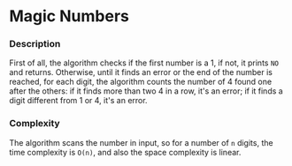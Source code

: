 # Magic Numbers

### Description
First of all, the algorithm checks if the first number is a 1, if not, it prints `NO` and returns. Otherwise, until it finds an error or the end of the number is reached, for each digit, the algorithm counts the number of 4 found one after the others: if it finds more than  two 4 in a row, it's an error; if it finds a digit different from 1 or 4, it's an error.

### Complexity
The algorithm scans the number in input, so for a number of `n` digits, the time complexity is `O(n)`, and also the space complexity is linear.
